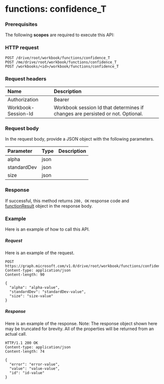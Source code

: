 # functions: confidence_T


### Prerequisites
The following **scopes** are required to execute this API: 
### HTTP request
<!-- { "blockType": "ignored" } -->
```http
POST /drive/root/workbook/functions/confidence_T
POST /me/drive/root/workbook/functions/confidence_T
POST /workbooks/<id>/workbook/functions/confidence_T

```
### Request headers
| Name       | Description|
|:---------------|:----------|
| Authorization  | Bearer <code>|
| Workbook-Session-Id  | Workbook session Id that determines if changes are persisted or not. Optional.|

### Request body
In the request body, provide a JSON object with the following parameters.

| Parameter	   | Type	|Description|
|:---------------|:--------|:----------|
|alpha|json||
|standardDev|json||
|size|json||

### Response
If successful, this method returns `200, OK` response code and [functionResult](../resources/functionresult.md) object in the response body.

### Example
Here is an example of how to call this API.
##### Request
Here is an example of the request.
<!-- {
  "blockType": "request",
  "name": "functions_confidence_t"
}-->
```http
POST https://graph.microsoft.com/v1.0/drive/root/workbook/functions/confidence_T
Content-type: application/json
Content-length: 90

{
  "alpha": "alpha-value",
  "standardDev": "standardDev-value",
  "size": "size-value"
}
```

##### Response
Here is an example of the response. Note: The response object shown here may be truncated for brevity. All of the properties will be returned from an actual call.
<!-- {
  "blockType": "response",
  "truncated": true,
  "@odata.type": "microsoft.graph.functionResult"
} -->
```http
HTTP/1.1 200 OK
Content-type: application/json
Content-length: 74

{
  "error": "error-value",
  "value": "value-value",
  "id": "id-value"
}
```

<!-- uuid: 8fcb5dbc-d5aa-4681-8e31-b001d5168d79
2015-10-25 14:57:30 UTC -->
<!-- {
  "type": "#page.annotation",
  "description": "functions: confidence_T",
  "keywords": "",
  "section": "documentation",
  "tocPath": ""
}-->